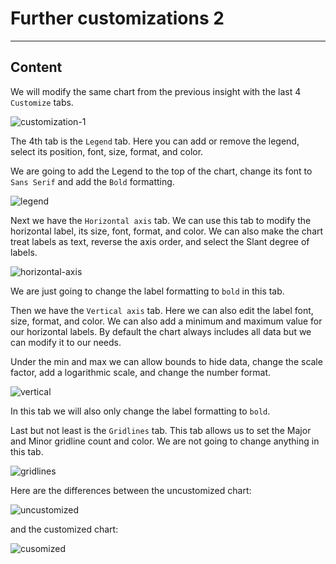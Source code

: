 ﻿---
author: Stefan-Stojanovic

aspects:
  - introduction

type: normal

category: how to

---

# Further customizations 2

---
## Content

We will modify the same chart from the previous insight with the last 4 `Customize` tabs.

![customization-1](https://img.enkipro.com/227c843860c60bb62288a9546c1d067b.png)

The 4th tab is the `Legend` tab. Here you can add or remove the legend, select its position, font, size, format, and color.

We are going to add the Legend to the top of the chart, change its font to `Sans Serif` and add the `Bold` formatting.

![legend](https://img.enkipro.com/3af131f04ab23f8f0048ca597358558b.png)

Next we have the `Horizontal axis` tab. We can use this tab to modify the horizontal label, its size, font, format, and color. We can also make the chart treat labels as text, reverse the axis order, and select the Slant degree of labels.

![horizontal-axis](https://img.enkipro.com/32939d1aa850f37458c5528f599e72fe.png)

We are just going to change the label formatting to `bold` in this tab.

Then we have the `Vertical axis` tab. Here we can also edit the label font, size, format, and color. We can also add a minimum and maximum value for our horizontal labels. By default the chart always includes all data but we can modify it to our needs.

Under the min and max we can allow bounds to hide data, change the scale factor, add a logarithmic scale, and change the number format.

![vertical](https://img.enkipro.com/e3bd12da4f4864f2526bf3c88a7801aa.png)

In this tab we will also only change the label formatting to `bold`.

Last but not least is the `Gridlines` tab. This tab allows us to set the Major and Minor gridline count and color. We are not going to change anything in this tab.

![gridlines](https://img.enkipro.com/dd044652492433e9acbe3334a3d3b033.png)

Here are the differences between the uncustomized chart:

![uncustomized](https://img.enkipro.com/f521450382c5eab303d5c64dba490283.png)

and the customized chart:

![cusomized](https://img.enkipro.com/f973d027642252efaf29171e82e8e828.png)